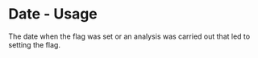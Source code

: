 # Date - Usage

The date when the flag was set or an analysis was carried out that led to setting the flag.
